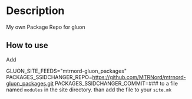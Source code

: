 # Description
My own Package Repo for gluon

## How to use
Add

GLUON_SITE_FEEDS="mtrnord-gluon_packages"
PACKAGES_SSIDCHANGER_REPO=https://github.com/MTRNord/mtrnord-gluon_packages.git
PACKAGES_SSIDCHANGER_COMMIT=###
to a file named ``modules`` in the site directory.
than add the file to your ``site.mk``
